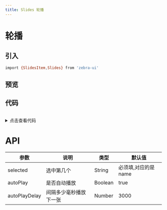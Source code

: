 ```yaml
---
title: Slides 轮播
---
```

# 轮播

## 引入 
```bash
import {SlidesItem,Slides} from 'zebra-ui'
```

## 预览
<ClientOnly>
  <slides-demo>
  </slides-demo>
</ClientOnly>

## 代码
<details style="margin-top: 32px;">
 <summary style=" outline: none">点击查看代码</summary> 

```vue
<g-slides :selected.sync="selected">
      <g-slides-item name="1">
        <div class="box">1</div>
      </g-slides-item>
      <g-slides-item name="2">
        <div class="box">2</div>
      </g-slides-item>
      <g-slides-item name="3">
        <div class="box">3</div>
      </g-slides-item>
    </g-slides>

<script>
    data () {
      return {
        selected: "1",
       
      }
    }
    </script>
```
</details>


# API
<table>
    <thead>
      <th>参数</th>
      <th>说明</th>
      <th>类型</th>
      <th>默认值</th>
    </thead>
    <tbody>
      <tr>
        <td>selected</td>
        <td>选中第几个</td>
        <td>String</td>
        <td>必须填,对应的是name</td>
      </tr>
      <tr>
        <td>autoPlay</td>
        <td>是否自动播放</td>
        <td>Boolean</td>
        <td>true</td>
      </tr>
        <tr>
        <td>autoPlayDelay</td>
        <td>间隔多少毫秒播放下一张</td>
        <td>Number</td>
        <td>3000</td>
      </tr>
    </tbody>
    </table>

    